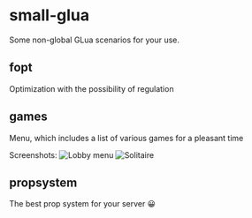 # small-glua
Some non-global GLua scenarios for your use.

## fopt
Optimization with the possibility of regulation

## games
Menu, which includes a list of various games for a pleasant time

Screenshots:
![Lobby menu](https://i.imgur.com/b4KZPU3.jpeg)
![Solitaire](https://i.imgur.com/m4NcxZI.jpeg)

## propsystem
The best prop system for your server 😀

